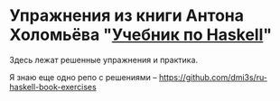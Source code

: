 # Упражнения из книги Антона Холомьёва "[Учебник по Haskell](http://anton-k.github.io/ru-haskell-book/book/home.html)"

Здесь лежат решенные упражнения и практика.

Я знаю еще одно репо с решениями – https://github.com/dmi3s/ru-haskell-book-exercises

